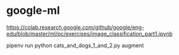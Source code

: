 # google-ml
https://colab.research.google.com/github/google/eng-edu/blob/master/ml/pc/exercises/image_classification_part1.ipynb

pipenv run python cats_and_dogs_1_and_2.py augment